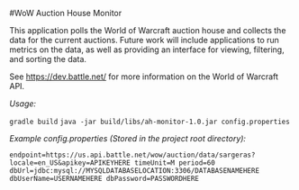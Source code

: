 #WoW Auction House Monitor

This application polls the World of Warcraft auction house and collects the data for the current auctions.  Future work will include applications to run metrics on the data, as well as providing an interface for viewing, filtering, and sorting the data.

See https://dev.battle.net/ for more information on the World of Warcraft API.

*Usage:*

`gradle build`
`java -jar build/libs/ah-monitor-1.0.jar config.properties`

*Example config.properties (Stored in the project root directory):*

`endpoint=https://us.api.battle.net/wow/auction/data/sargeras?locale=en_US&apikey=APIKEYHERE
timeUnit=M
period=60
dbUrl=jdbc:mysql://MYSQLDATABASELOCATION:3306/DATABASENAMEHERE
dbUserName=USERNAMEHERE
dbPassword=PASSWORDHERE`
